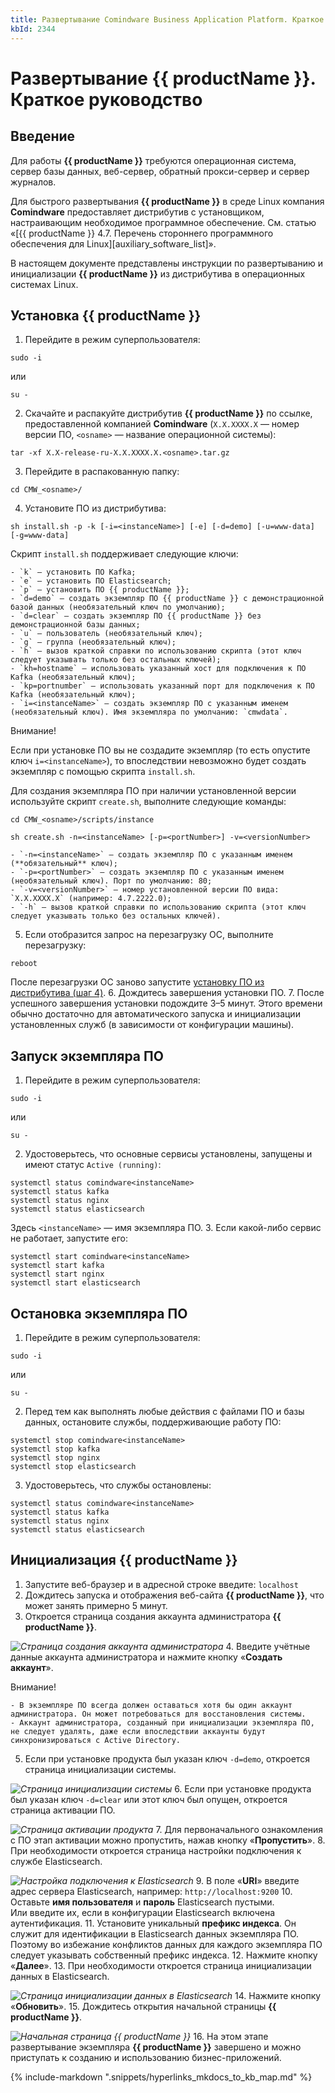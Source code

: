 ```yaml
---
title: Развертывание Comindware Business Application Platform. Краткое руководство
kbId: 2344
---
```


# Развертывание {{ productName }}. Краткое руководство

## Введение

Для работы **{{ productName }}** требуются операционная система, сервер базы данных, веб-сервер, обратный прокси-сервер и сервер журналов.

Для быстрого развертывания **{{ productName }}** в среде Linux компания **Comindware** предоставляет дистрибутив с установщиком, настраивающим необходимое программное обеспечение. См. статью «[{{ productName }} 4.7. Перечень стороннего программного обеспечения для Linux][auxiliary_software_list]».

В настоящем документе представлены инструкции по развертыванию и инициализации **{{ productName }}** из дистрибутива в операционных системах Linux.

## Установка {{ productName }}

1. Перейдите в режим суперпользователя:

```
sudo -i
```

или

```
su -
```
2. Скачайте и распакуйте дистрибутив **{{ productName }}** по ссылке, предоставленной компанией **Comindware** (`X.X.XXXX.X` — номер версии ПО, `<osname>` — название операционной системы):

```
tar -xf X.X-release-ru-X.X.XXXX.X.<osname>.tar.gz
```
3. Перейдите в распакованную папку:

```
cd CMW_<osname>/
```
4. Установите ПО из дистрибутива:

```
sh install.sh -p -k [-i=<instanceName>] [-e] [-d=demo] [-u=www-data] [-g=www-data]  
```

Скрипт `install.sh` поддерживает следующие ключи:

    - `k` — установить ПО Kafka;
    - `e` — установить ПО Elasticsearch;
    - `p` — установить ПО {{ productName }};
    - `d=demo` — создать экземпляр ПО {{ productName }} c демонстрационной базой данных (необязательный ключ по умолчанию);
    - `d=clear` — создать экземпляр ПО {{ productName }} без демонстрационной базы данных;
    - `u` — пользователь (необязательный ключ);
    - `g` — группа (необязательный ключ);
    - `h` — вызов краткой справки по использованию скрипта (этот ключ следует указывать только без остальных ключей);
    - `kh=hostname` — использовать указанный хост для подключения к ПО Kafka (необязательный ключ);
    - `kp=portnumber` — использовать указанный порт для подключения к ПО Kafka (необязательный ключ);
    - `i=<instanceName>` — создать экземпляр ПО с указанным именем (необязательный ключ). Имя экземпляра по умолчанию: `cmwdata`.
Внимание!

Если при установке ПО вы не создадите экземпляр (то есть опустите ключ `i=<instanceName>`), то впоследствии невозможно будет создать экземпляр с помощью скрипта `install.sh`.

Для создания экземпляра ПО при наличии установленной версии используйте скрипт `create.sh`, выполните следующие команды:

```
cd CMW_<osname>/scripts/instance    
  
sh create.sh -n=<instanceName> [-p=<portNumber>] -v=<versionNumber>  
```

    - `-n=<instanceName>` — создать экземпляр ПО с указанным именем (**обязательный** ключ);
    - `-p=<portNumber>` — создать экземпляр ПО с указанным именем (необязательный ключ). Порт по умолчанию: 80;
    - `-v=<versionNumber>` — номер установленной версии ПО вида: `X.X.XXXX.X` (например: 4.7.2222.0);
    - `-h` — вызов краткой справки по использованию скрипта (этот ключ следует указывать только без остальных ключей).
5. Если отобразится запрос на перезагрузку ОС, выполните перезагрузку:

```
reboot
```

После перезагрузки ОС заново запустите [установку ПО из дистрибутива (шаг 4)](#install.sh).
6. Дождитесь завершения установки ПО.
7. После успешного завершения установки подождите 3–5 минут. Этого времени обычно достаточно для автоматического запуска и инициализации установленных служб (в зависимости от конфигурации машины).

## Запуск экземпляра ПО

1. Перейдите в режим суперпользователя:

```
sudo -i
```

или

```
su -
```
2. Удостоверьтесь, что основные сервисы установлены, запущены и имеют статус `Active (running)`:

```
systemctl status comindware<instanceName>    
systemctl status kafka    
systemctl status nginx    
systemctl status elasticsearch 
```

Здесь `<instanceName>` — имя экземпляра ПО.
3. Если какой-либо сервис не работает, запустите его:

```
systemctl start comindware<instanceName>    
systemctl start kafka    
systemctl start nginx    
systemctl start elasticsearch  
```

## Остановка экземпляра ПО

1. Перейдите в режим суперпользователя:

```
sudo -i
```

или

```
su -
```
2. Перед тем как выполнять любые действия с файлами ПО и базы данных, остановите службы, поддерживающие работу ПО:

```
systemctl stop comindware<instanceName>    
systemctl stop kafka    
systemctl stop nginx    
systemctl stop elasticsearch 
```
3. Удостоверьтесь, что службы остановлены:

```
systemctl status comindware<instanceName>    
systemctl status kafka    
systemctl status nginx    
systemctl status elasticsearch 
```

## Инициализация {{ productName }}

1. Запустите веб-браузер и в адресной строке введите: `localhost`
2. Дождитесь запуска и отображения веб-сайта **{{ productName }}**, что может занять примерно 5 минут.
3. Откроется страница создания аккаунта администратора **{{ productName }}**.

_![Страница создания аккаунта администратора](https://kb.comindware.ru/assets/deploy_guide_admin_account_create.png)_
4. Введите учётные данные аккаунта администратора и нажмите кнопку «**Создать аккаунт**».

Внимание!

    - В экземпляре ПО всегда должен оставаться хотя бы один аккаунт администратора. Он может потребоваться для восстановления системы.
    - Аккаунт администратора, созданный при инициализации экземпляра ПО, не следует удалять, даже если впоследствии аккаунты будут синхронизироваться с Active Directory.
5. Если при установке продукта был указан ключ `-d=demo`, откроется страница инициализации системы.

_![Страница инициализации системы](https://kb.comindware.ru/assets/deploy_guide_system_initialize.png)_
6. Если при установке продукта был указан ключ `-d=clear` или этот ключ был опущен, откроется страница активации ПО.

_![Страница активации продукта](https://kb.comindware.ru/assets/deploy_guide_product_activate.png)_
7. Для первоначального ознакомления с ПО этап активации можно пропустить, нажав кнопку «**Пропустить**».
8. При необходимости откроется страница настройки подключения к службе Elasticsearch.

_![Настройка подключения к Elasticsearch](https://kb.comindware.ru/assets/deploy_guide_elasicsearch_connect.png)_
9. В поле «**URI**» введите адрес сервера Elasticsearch, например: `http://localhost:9200`
10. Оставьте **имя пользователя** и **пароль** Elasticsearch пустыми. Или введите их, если в конфигурации Elasticsearch включена аутентификация.
11. Установите уникальный **префикс индекса**. Он служит для идентификации в Elasticsearch данных экземпляра ПО. Поэтому во избежание конфликтов данных для каждого экземпляра ПО следует указывать собственный префикс индекса.
12. Нажмите кнопку «**Далее**».
13. При необходимости откроется страница инициализации данных в Elasticsearch.

_![Страница инициализации данных в Elasticsearch](https://kb.comindware.ru/assets/deploy_guide_elasticsearch_initialize.png)_
14. Нажмите кнопку «**Обновить**».
15. Дождитесь открытия начальной страницы **{{ productName }}**.

_![Начальная страница {{ productName }}](https://kb.comindware.ru/assets/deploy_guide_desktop.png)_
16. На этом этапе развертывание экземпляра **{{ productName }}** завершено и можно приступать к созданию и использованию бизнес-приложений.

{% include-markdown ".snippets/hyperlinks_mkdocs_to_kb_map.md" %}
